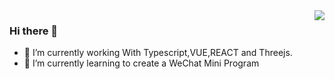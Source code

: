<img align="right" src="https://github-readme-stats.vercel.app/api?username=troyluce&show_icons=true&icon_color=CE1D2D&text_color=718096&bg_color=ffffff&hide_title=true" />

### Hi there 👋

- 🔭 I’m currently working With Typescript,VUE,REACT and Threejs.
- 🌱 I’m currently learning to create a WeChat Mini Program

